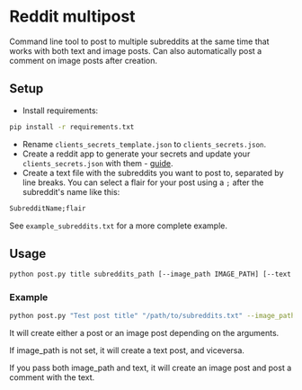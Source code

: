# Reddit multipost

Command line tool to post to multiple subreddits at the same time that works with both text and image posts. Can also automatically post a comment on image posts after creation.

## Setup

- Install requirements:

```sh
pip install -r requirements.txt
```

- Rename `clients_secrets_template.json` to `clients_secrets.json`.
- Create a reddit app to generate your secrets and update your `clients_secrets.json` with them - [guide](https://www.jcchouinard.com/get-reddit-api-credentials-with-praw/).
- Create a text file with the subreddits you want to post to, separated by line breaks. You can select a flair for your post using a `;` after the subreddit's name like this:

```txt
SubredditName;flair
```

See `example_subreddits.txt` for a more complete example.

## Usage

```sh
python post.py title subreddits_path [--image_path IMAGE_PATH] [--text TEXT]
```

### Example

```sh
python post.py "Test post title" "/path/to/subreddits.txt" --image_path "/path/to/image.png" --text "This will be a comment in the image post"
```

It will create either a post or an image post depending on the arguments.

If image_path is not set, it will create a text post, and viceversa.

If you pass both image_path and text, it will create an image post and post a comment with the text.
